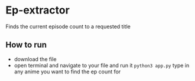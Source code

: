 # Ep-extractor
Finds the current episode count to a requested title

## How to run
- download the file
- open terminal and navigate to your file and run it
```python3 app.py```
type in any anime you want to find the ep count for
